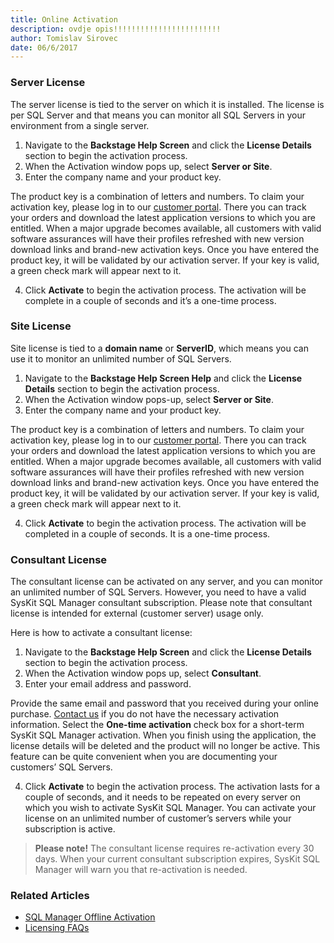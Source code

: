 ```yaml
---
title: Online Activation
description: ovdje opis!!!!!!!!!!!!!!!!!!!!!!!!
author: Tomislav Sirovec
date: 06/6/2017
---
```


### Server License
The server license is tied to the server on which it is installed. The license is per SQL Server and that means you can monitor all SQL Servers in your environment from a single server.

1. Navigate to the __Backstage Help Screen__ and click the __License Details__ section to begin the activation process.
2. When the Activation window pops up, select __Server or Site__.
3. Enter the company name and your product key.

The product key is a combination of letters and numbers. To claim your activation key, please log in to our [customer portal](https://customers.acceleratio.net). There you can track your orders and download the latest application versions to which you are entitled. When a major upgrade becomes available, all customers with valid software assurances will have their profiles refreshed with new version download links and brand-new activation keys.
Once you have entered the product key, it will be validated by our activation server. If your key is valid, a green check mark will appear next to it.

4. Click __Activate__ to begin the activation process.
The activation will be complete in a couple of seconds and it’s a one-time process.

### Site License

Site license is tied to a __domain name__ or __ServerID__, which means you can use it to monitor an unlimited number of SQL Servers.

1. Navigate to the __Backstage Help Screen Help__ and click the __License Details__ section to begin the activation process.
2. When the Activation window pops-up, select __Server or Site__.
3. Enter the company name and your product key.

The product key is a combination of letters and numbers. To claim your activation key, please log in to our [customer portal](https://customers.acceleratio.net). There you can track your orders and download the latest application versions to which you are entitled. When a major upgrade becomes available, all customers with valid software assurances will have their profiles refreshed with new version download links and brand-new activation keys. Once you have entered the product key, it will be validated by our activation server. If your key is valid, a green check mark will appear next to it.

4. Click __Activate__ to begin the activation process.
The activation will be completed in a couple of seconds. It is a one-time process.

### Consultant License

The consultant license can be activated on any server, and you can monitor an unlimited number of SQL Servers. However, you need to have a valid SysKit SQL Manager consultant subscription. Please note that consultant license is intended for external (customer server) usage only.

Here is how to activate a consultant license:

1. Navigate to the __Backstage Help Screen__ and click the __License Details__ section to begin the activation process.
2. When the Activation window pops up, select __Consultant__.
3. Enter your email address and password.

Provide the same email and password that you received during your online purchase. [Contact us](https://www.sqldockit.com/support/contact-us/) if you do not have the necessary activation information.
Select the __One-time activation__ check box for a short-term SysKit SQL Manager activation. When you finish using the application, the license details will be deleted and the product will no longer be active. This feature can be quite convenient when you are documenting your customers’ SQL Servers.

4. Click __Activate__ to begin the activation process. The activation lasts for a couple of seconds, and it needs to be repeated on every server on which you wish to activate SysKit SQL Manager. You can activate your license on an unlimited number of customer’s servers while your subscription is active.

> __Please note!__ The consultant license requires re-activation every 30 days. When your current consultant subscription expires, SysKit SQL Manager will warn you that re-activation is needed.

### Related Articles

* [SQL Manager Offline Activation](#internal/activation/offline-activation)
* [Licensing FAQs](#internal/activation/licensing-faqs)

